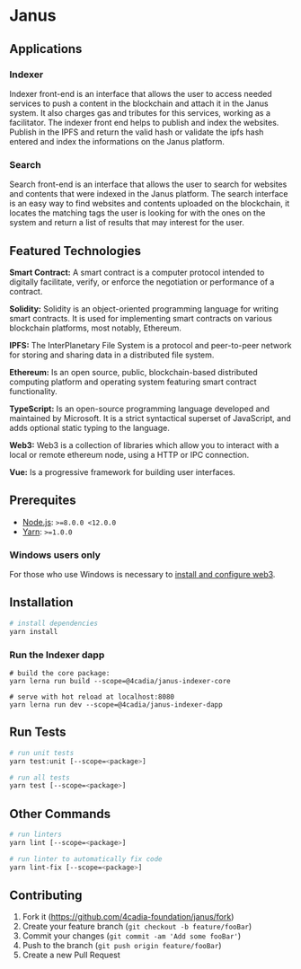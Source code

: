 # Janus

## Applications

### Indexer

Indexer front-end is an interface that allows the user to access needed services to push a content in the blockchain and attach it in the Janus system. It also charges gas and tributes for this services, working as a facilitator.
The indexer front end helps to publish and index the websites. Publish in the IPFS and return the valid hash or validate the ipfs hash entered and index the informations on the Janus platform.

### Search

Search front-end is an interface that allows the user to search for websites and contents that were indexed in the Janus platform. The search interface is an easy way to find websites and contents uploaded on the blockchain, it locates the matching tags the user is looking for with the ones on the system and return a list of results that may interest for the user.

## Featured Technologies

**Smart Contract:** A smart contract is a computer protocol intended to digitally facilitate, verify, or enforce the negotiation or performance of a contract.

**Solidity:** Solidity is an object-oriented programming language for writing smart contracts. It is used for implementing smart contracts on various blockchain platforms, most notably, Ethereum.

**IPFS:** The InterPlanetary File System is a protocol and peer-to-peer network for storing and sharing data in a distributed file system.

**Ethereum:** Is an open source, public, blockchain-based distributed computing platform and operating system featuring smart contract functionality.

**TypeScript:** Is an open-source programming language developed and maintained by Microsoft. It is a strict syntactical superset of JavaScript, and adds optional static typing to the language.

**Web3:** Web3 is a collection of libraries which allow you to interact with a local or remote ethereum node, using a HTTP or IPC connection.

**Vue:** Is a progressive framework for building user interfaces.

## Prerequites

- [Node.js](https://nodejs.org/en/): `>=8.0.0 <12.0.0`
- [Yarn](https://yarnpkg.com/lang/en/): `>=1.0.0`

### Windows users only

For those who use Windows is necessary to [install and configure web3](https://medium.com/@jcbombardelli/configurando-web3-em-um-projeto-node-js-com-windows-984ca1224fa).

## Installation

``` bash
# install dependencies
yarn install
```

### Run the Indexer dapp

```
# build the core package:
yarn lerna run build --scope=@4cadia/janus-indexer-core

# serve with hot reload at localhost:8080
yarn lerna run dev --scope=@4cadia/janus-indexer-dapp
```

## Run Tests

```bash
# run unit tests
yarn test:unit [--scope=<package>]
```

```bash
# run all tests
yarn test [--scope=<package>]
```

## Other Commands

``` bash
# run linters
yarn lint [--scope=<package>]
```

``` bash
# run linter to automatically fix code
yarn lint-fix [--scope=<package>]
```

## Contributing

1. Fork it (<https://github.com/4cadia-foundation/janus/fork>)
2. Create your feature branch (`git checkout -b feature/fooBar`)
3. Commit your changes (`git commit -am 'Add some fooBar'`)
4. Push to the branch (`git push origin feature/fooBar`)
5. Create a new Pull Request
